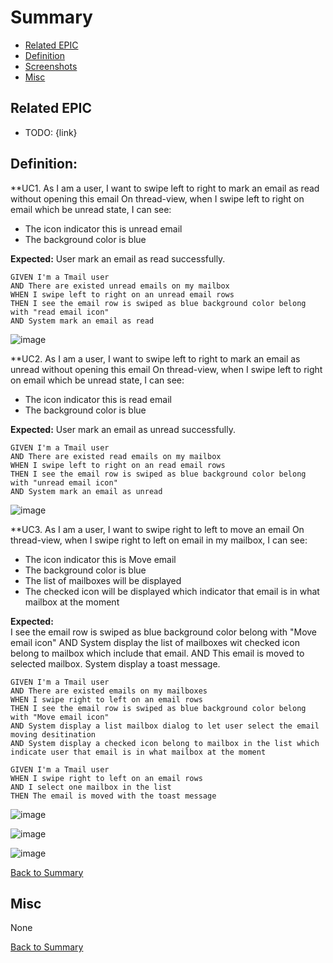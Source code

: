# Summary

* [Related EPIC](#related-epic)
* [Definition](#definition)
* [Screenshots](#screenshots)
* [Misc](#misc)

## Related EPIC

* TODO: {link}

## Definition: 
**UC1. As I am a user, I want to swipe left to right to mark an email as read without opening this email
On thread-view, when I swipe left to right on email which be unread state, I can see:

- The icon indicator this is unread email
- The background color is blue 

**Expected:** User mark an email as read successfully.

```
GIVEN I'm a Tmail user
AND There are existed unread emails on my mailbox
WHEN I swipe left to right on an unread email rows
THEN I see the email row is swiped as blue background color belong with "read email icon"
AND System mark an email as read
```
![image](https://user-images.githubusercontent.com/124866146/235097387-fb616f8f-ff50-4dfe-8e2b-44a5bca3aba4.png)


**UC2.  As I am a user, I want to swipe left to right to mark an email as unread without opening this email
On thread-view, when I swipe left to right on email which be unread state, I can see:

- The icon indicator this is read email
- The background color is blue 

**Expected:** User mark an email as unread successfully.

```
GIVEN I'm a Tmail user
AND There are existed read emails on my mailbox
WHEN I swipe left to right on an read email rows
THEN I see the email row is swiped as blue background color belong with "unread email icon"
AND System mark an email as unread
```
![image](https://user-images.githubusercontent.com/124866146/235097306-615f0b87-5fe2-456b-b830-072ddc348059.png)

**UC3.  As I am a user, I want to swipe right to left to move an email
On thread-view, when I swipe right to left on email in my mailbox, I can see:

- The icon indicator this is Move email
- The background color is blue
- The list of mailboxes will be displayed
- The checked icon will be displayed which indicator that email is in what mailbox at the moment

**Expected:**  
I see the email row is swiped as blue background color belong with "Move email icon" 
AND System display the list of mailboxes wit checked icon belong to mailbox which include that email.
AND This email is moved to selected mailbox. System display a toast message.

```
GIVEN I'm a Tmail user
AND There are existed emails on my mailboxes
WHEN I swipe right to left on an email rows
THEN I see the email row is swiped as blue background color belong with "Move email icon"
AND System display a list mailbox dialog to let user select the email moving desitination
AND System display a checked icon belong to mailbox in the list which indicate user that email is in what mailbox at the moment

GIVEN I'm a Tmail user
WHEN I swipe right to left on an email rows
AND I select one mailbox in the list
THEN The email is moved with the toast message
```

![image](https://user-images.githubusercontent.com/124866146/236110914-0b53392a-161a-4f25-85d9-abb06706d82a.png)

![image](https://user-images.githubusercontent.com/124866146/236111202-a4154949-5512-4287-bc78-d85ad6ad610a.png)

![image](https://user-images.githubusercontent.com/124866146/236111590-6d85c76f-e9ab-4128-ae11-060c3186085f.png)


[Back to Summary](#summary)

## Misc

None

[Back to Summary](#summary)
